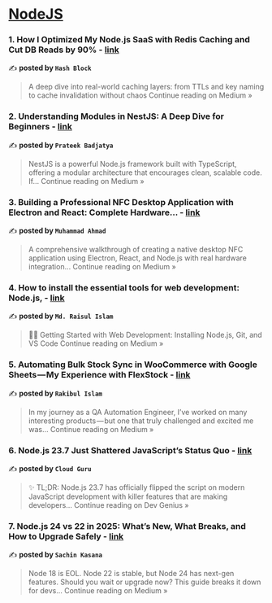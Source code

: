 
<h1><a href=https://medium.com/tag/nodejs/recommended target="_blank" rel="noopener noreferrer">NodeJS</a></h1>
<h3>1. How I Optimized My Node.js SaaS with Redis Caching and Cut DB Reads by 90% - <a href="https://medium.com/@connect.hashblock/how-i-optimized-my-node-js-saas-with-redis-caching-and-cut-db-reads-by-90-25dfe0e8879a?source=rss------nodejs-5" target="_blank" rel="noopener noreferrer">link</a></h3>

✍️ **posted by `Hash Block`**

<blockquote>A deep dive into real-world caching layers: from TTLs and key naming to cache invalidation without chaos
Continue reading on Medium »</blockquote>

<h3>2.  Understanding Modules in NestJS: A Deep Dive for Beginners - <a href="https://prateekbadjatya.medium.com/understanding-modules-in-nestjs-a-deep-dive-for-beginners-e50c926d276a?source=rss------nodejs-5" target="_blank" rel="noopener noreferrer">link</a></h3>

✍️ **posted by `Prateek Badjatya`**

<blockquote>NestJS is a powerful Node.js framework built with TypeScript, offering a modular architecture that encourages clean, scalable code. If…
Continue reading on Medium »</blockquote>

<h3>3. Building a Professional NFC Desktop Application with Electron and React: Complete Hardware… - <a href="https://itsahmadnyc.medium.com/building-a-professional-nfc-desktop-application-with-electron-and-react-complete-hardware-90e3580edbbd?source=rss------nodejs-5" target="_blank" rel="noopener noreferrer">link</a></h3>

✍️ **posted by `Muhammad Ahmad `**

<blockquote>A comprehensive walkthrough of creating a native desktop NFC application using Electron, React, and Node.js with real hardware integration…
Continue reading on Medium »</blockquote>

<h3>4. How to install the essential tools for web development: Node.js, - <a href="https://medium.com/@islamraisul2001/how-to-install-the-essential-tools-for-web-development-node-js-eaed34a89473?source=rss------nodejs-5" target="_blank" rel="noopener noreferrer">link</a></h3>

✍️ **posted by `Md. Raisul Islam`**

<blockquote>🧑‍💻 Getting Started with Web Development: Installing Node.js, Git, and VS Code
Continue reading on Medium »</blockquote>

<h3>5. Automating Bulk Stock Sync in WooCommerce with Google Sheets — My Experience with FlexStock - <a href="https://medium.com/@rakib.cse.bubt/automating-bulk-stock-sync-in-woocommerce-with-google-sheets-my-experience-with-flexstock-d049949bea2f?source=rss------nodejs-5" target="_blank" rel="noopener noreferrer">link</a></h3>

✍️ **posted by `Rakibul Islam`**

<blockquote>In my journey as a QA Automation Engineer, I’ve worked on many interesting products — but one that truly challenged and excited me was…
Continue reading on Medium »</blockquote>

<h3>6. Node.js 23.7 Just Shattered JavaScript’s Status Quo - <a href="https://blog.devgenius.io/node-js-23-7-just-shattered-javascripts-status-quo-388ce4da7bf3?source=rss------nodejs-5" target="_blank" rel="noopener noreferrer">link</a></h3>

✍️ **posted by `Cloud Guru`**

<blockquote>✨ TL;DR: Node.js 23.7 has officially flipped the script on modern JavaScript development with killer features that are making developers…
Continue reading on Dev Genius »</blockquote>

<h3>7. Node.js 24 vs 22 in 2025: What’s New, What Breaks, and How to Upgrade Safely - <a href="https://sachinkasana.medium.com/node-js-24-vs-22-in-2025-whats-new-what-breaks-and-how-to-upgrade-safely-10725e1b7247?source=rss------nodejs-5" target="_blank" rel="noopener noreferrer">link</a></h3>

✍️ **posted by `Sachin Kasana`**

<blockquote>Node 18 is EOL. Node 22 is stable, but Node 24 has next-gen features. Should you wait or upgrade now? This guide breaks it down for devs…
Continue reading on Medium »</blockquote>

